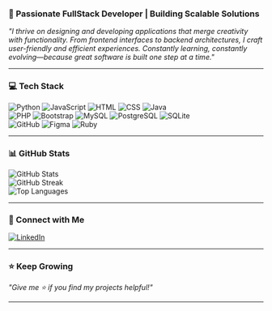 ### 🚀 Passionate FullStack Developer | Building Scalable Solutions  
*"I thrive on designing and developing applications that merge creativity with functionality. From frontend interfaces to backend architectures, I craft user-friendly and efficient experiences. Constantly learning, constantly evolving—because great software is built one step at a time."*

---

### 💻 Tech Stack  
![Python](https://img.shields.io/badge/Python-3670A0?style=for-the-badge&logo=python&logoColor=ffdd54) ![JavaScript](https://img.shields.io/badge/JavaScript-%23323330.svg?style=for-the-badge&logo=javascript&logoColor=%23F7DF1E)  ![HTML](https://img.shields.io/badge/HTML-%23E34F26.svg?style=for-the-badge&logo=html5&logoColor=white)  ![CSS](https://img.shields.io/badge/CSS-%231572B6.svg?style=for-the-badge&logo=css3&logoColor=white)  ![Java](https://img.shields.io/badge/Java-%23ED8B00.svg?style=for-the-badge&logo=java&logoColor=white)  
![PHP](https://img.shields.io/badge/PHP-%23777BB4.svg?style=for-the-badge&logo=php&logoColor=white)  ![Bootstrap](https://img.shields.io/badge/Bootstrap-%23563D7C.svg?style=for-the-badge&logo=bootstrap&logoColor=white)  ![MySQL](https://img.shields.io/badge/MySQL-%2300f.svg?style=for-the-badge&logo=mysql&logoColor=white)  ![PostgreSQL](https://img.shields.io/badge/PostgreSQL-%23316192.svg?style=for-the-badge&logo=postgresql&logoColor=white)  ![SQLite](https://img.shields.io/badge/SQLite-%2307405e.svg?style=for-the-badge&logo=sqlite&logoColor=white)  
![GitHub](https://img.shields.io/badge/GitHub-%23121011.svg?style=for-the-badge&logo=github&logoColor=white)  ![Figma](https://img.shields.io/badge/Figma-%23F24E1E.svg?style=for-the-badge&logo=figma&logoColor=white)  ![Ruby](https://img.shields.io/badge/Ruby-%23CC342D.svg?style=for-the-badge&logo=ruby&logoColor=white)  

---

### 📊 GitHub Stats  
![GitHub Stats](https://github-readme-stats.vercel.app/api?username=heaven-2&theme=react&hide_border=false&include_all_commits=false&count_private=false)  
![GitHub Streak](https://github-readme-streak-stats.herokuapp.com/?user=heaven-2&theme=react&hide_border=false)  
![Top Languages](https://github-readme-stats.vercel.app/api/top-langs/?username=heaven-2&theme=react&hide_border=false&include_all_commits=false&count_private=false&layout=compact)  

---

### 🔗 Connect with Me  
[![LinkedIn](https://img.shields.io/badge/LinkedIn-%230077B5.svg?style=for-the-badge&logo=linkedin&logoColor=white)](https://www.linkedin.com/in/heaven-a/)  

---

### ⭐ Keep Growing  
*"Give me ⭐️ if you find my projects helpful!"*

---
